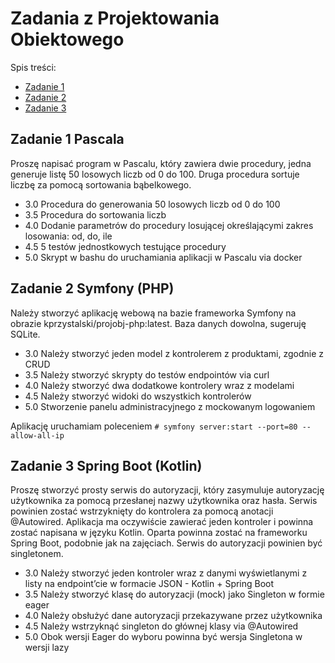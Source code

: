 # Zadania z Projektowania Obiektowego
Spis treści:
* [Zadanie 1](#zadanie-1)
* [Zadanie 2](#zadanie-2)
* [Zadanie 3](#zadanie-3-spring-boot-(kotlin))

## Zadanie 1 Pascala
Proszę napisać program w Pascalu, który zawiera dwie procedury, jedna
generuje listę 50 losowych liczb od 0 do 100. Druga procedura sortuje
liczbę za pomocą sortowania bąbelkowego.

* 3.0 Procedura do generowania 50 losowych liczb od 0 do 100
* 3.5 Procedura do sortowania liczb
* 4.0 Dodanie parametrów do procedury losującej określającymi zakres
losowania: od, do, ile
* 4.5 5 testów jednostkowych testujące procedury
* 5.0 Skrypt w bashu do uruchamiania aplikacji w Pascalu via docker

## Zadanie 2 Symfony (PHP)

Należy stworzyć aplikację webową na bazie frameworka Symfony na
obrazie kprzystalski/projobj-php:latest. Baza danych dowolna, sugeruję
SQLite.
* 3.0 Należy stworzyć jeden model z kontrolerem z produktami, zgodnie z
CRUD
* 3.5 Należy stworzyć skrypty do testów endpointów via curl
* 4.0 Należy stworzyć dwa dodatkowe kontrolery wraz z modelami
* 4.5 Należy stworzyć widoki do wszystkich kontrolerów
* 5.0 Stworzenie panelu administracyjnego z mockowanym logowaniem

Aplikację uruchamiam poleceniem `# symfony server:start --port=80 --allow-all-ip`

## Zadanie 3 Spring Boot (Kotlin)

Proszę stworzyć prosty serwis do autoryzacji, który zasymuluje
autoryzację użytkownika za pomocą przesłanej nazwy użytkownika oraz
hasła. Serwis powinien zostać wstrzyknięty do kontrolera za pomocą
anotacji @Autowired. Aplikacja ma oczywiście zawierać jeden kontroler
i powinna zostać napisana w języku Kotlin. Oparta powinna zostać na
frameworku Spring Boot, podobnie jak na zajęciach. Serwis do
autoryzacji powinien być singletonem.

* 3.0 Należy stworzyć jeden kontroler wraz z danymi wyświetlanymi z
listy na endpoint’cie w formacie JSON - Kotlin + Spring Boot
* 3.5 Należy stworzyć klasę do autoryzacji (mock) jako Singleton w
formie eager
* 4.0 Należy obsłużyć dane autoryzacji przekazywane przez użytkownika
* 4.5 Należy wstrzyknąć singleton do głównej klasy via @Autowired
* 5.0 Obok wersji Eager do wyboru powinna być wersja Singletona w wersji
lazy
